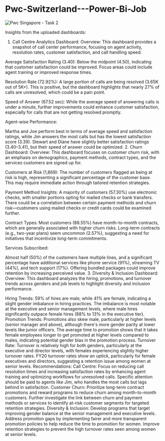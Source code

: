 # Pwc-Switzerland---Power-Bi-Job

![Pwc Singapore - Task 2](https://github.com/user-attachments/assets/16adeab3-10d2-4bfc-ac06-6558fe119df6)


Insights from the uploaded dashboards:
1. Call Centre Analytics Dashboard:
Overview: This dashboard provides a snapshot of call center performance, focusing on agent activity, resolution rates, customer satisfaction, and call handling speed.

Average Satisfaction Rating (3.40): Below the midpoint (4.50), indicating that customer satisfaction could be improved. Focus areas could include agent training or improved response times.

Resolution Rate (72.92%): A large portion of calls are being resolved (3.65K out of 5K+). This is positive, but the dashboard highlights that nearly 27% of calls are unresolved, which could be a pain point.

Speed of Answer (67.52 sec): While the average speed of answering calls is under a minute, further improvements could enhance customer satisfaction, especially for calls that are not getting resolved promptly.

Agent-wise Performance:

Martha and Joe perform best in terms of average speed and satisfaction ratings, while Jim answers the most calls but has the lowest satisfaction score (3.39).
Stewart and Diane have slightly better satisfaction ratings (3.40–3.41), but their speed of answer could be optimized.
2. Churn Dashboard:
Overview: This dashboard focuses on customer churn risk, with an emphasis on demographics, payment methods, contract types, and the services customers are signed up for.

Customers at Risk (1,869): The number of customers flagged as being at risk is high, representing a significant percentage of the customer base. This may require immediate action through tailored retention strategies.

Payment Method Insights: A majority of customers (57.30%) use electronic checks, with smaller portions opting for mailed checks or bank transfers. There could be a correlation between certain payment methods and churn risk—customers using mailed checks or credit cards could be examined further.

Contract Types: Most customers (88.55%) have month-to-month contracts, which are generally associated with higher churn risks. Long-term contracts (e.g., two-year plans) seem uncommon (2.57%), suggesting a need for initiatives that incentivize long-term commitments.

Services Subscribed:

Almost half (50%) of the customers have multiple lines, and a significant percentage have additional services like phone service (91%), streaming TV (44%), and tech support (17%).
Offering bundled packages could improve retention by increasing perceived value.
3. Diversity & Inclusion Dashboard:
Overview: This dashboard analyzes the hiring, promotions, and turnover trends across genders and job levels to highlight diversity and inclusion performance.

Hiring Trends:
59% of hires are male, while 41% are female, indicating a slight gender imbalance in hiring practices.
The imbalance is most notable at the executive and senior management levels, where male hires significantly outpace female hires (88% to 13% in the executive tier).
Promotion Trends:
Promotions also skew male, particularly at higher levels (senior manager and above), although there's more gender parity at lower levels like junior officers.
The average time to promotion shows that it takes female employees longer to get promoted at higher levels compared to males, indicating potential gender bias in the promotion process.
Turnover Rate:
Turnover is relatively high for both genders, particularly at the executive and director levels, with females experiencing slightly higher turnover rates.
FY20 turnover rates show an uptick, particularly for female executives and directors, suggesting a retention issue among women at senior levels.
Recommendations:
Call Centre:
Focus on reducing call resolution times and increasing satisfaction rates by enhancing agent training and optimizing workflows for unresolved calls.
Specific attention should be paid to agents like Jim, who handles the most calls but lags behind in satisfaction.
Customer Churn:
Prioritize long-term contract promotions and reward programs to reduce churn among month-to-month customers.
Further investigate the link between churn and payment methods or services to identify at-risk customer segments for targeted retention strategies.
Diversity & Inclusion:
Develop programs that target improving gender balance at the senior management and executive levels.
Address promotion gaps by implementing fairer and more transparent promotion policies to help reduce the time to promotion for women.
Improve retention strategies to prevent the high turnover rates seen among women at senior levels.
